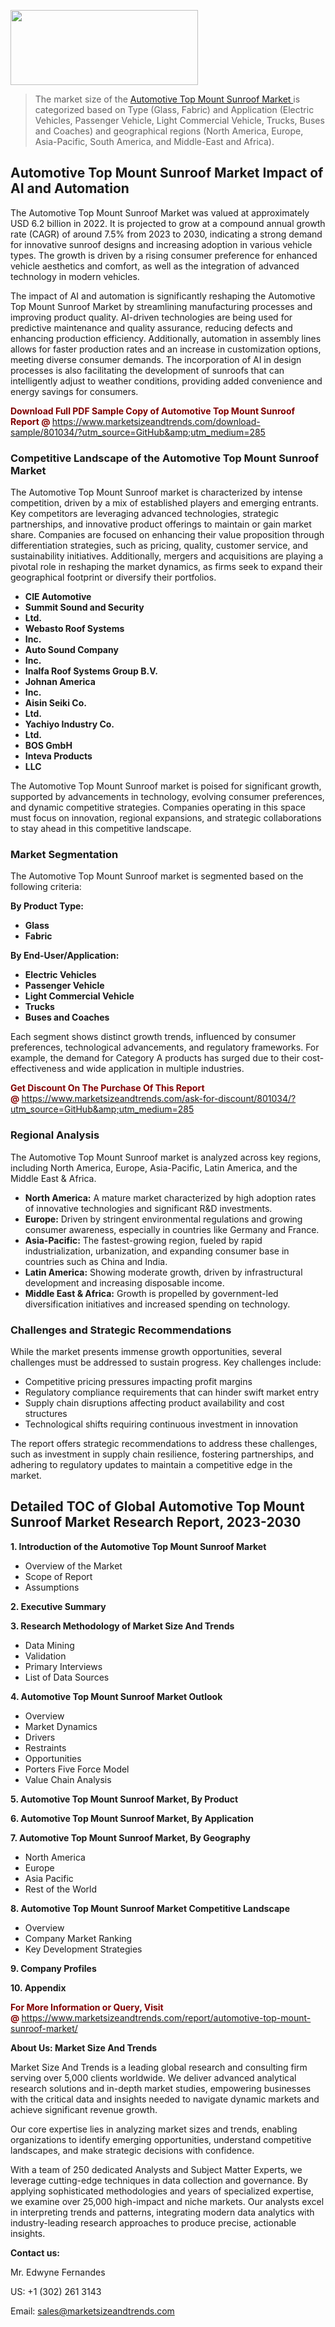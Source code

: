 <img src="https://100x100musica.es/wp-content/uploads/2024/12/Verified-Market-Reports-4-300x120.jpg" alt="" width="300" height="120" class="alignnone size-medium wp-image-100382" /><blockquote><p>The market size of the <a href="https://www.marketsizeandtrends.com/download-sample/801034/?utm_source=GitHub&amp;utm_medium=285" target="_blank">Automotive Top Mount Sunroof Market </a>is categorized based on Type (Glass, Fabric) and Application (Electric Vehicles, Passenger Vehicle, Light Commercial Vehicle, Trucks, Buses and Coaches) and geographical regions (North America, Europe, Asia-Pacific, South America, and Middle-East and Africa).</p></blockquote><p><h2>Automotive Top Mount Sunroof Market Impact of AI and Automation</h2><p>The Automotive Top Mount Sunroof Market was valued at approximately USD 6.2 billion in 2022. It is projected to grow at a compound annual growth rate (CAGR) of around 7.5% from 2023 to 2030, indicating a strong demand for innovative sunroof designs and increasing adoption in various vehicle types. The growth is driven by a rising consumer preference for enhanced vehicle aesthetics and comfort, as well as the integration of advanced technology in modern vehicles.</p><p>The impact of AI and automation is significantly reshaping the Automotive Top Mount Sunroof Market by streamlining manufacturing processes and improving product quality. AI-driven technologies are being used for predictive maintenance and quality assurance, reducing defects and enhancing production efficiency. Additionally, automation in assembly lines allows for faster production rates and an increase in customization options, meeting diverse consumer demands. The incorporation of AI in design processes is also facilitating the development of sunroofs that can intelligently adjust to weather conditions, providing added convenience and energy savings for consumers.</p></p><p><strong><span style="color: #800000;">Download Full PDF Sample Copy of Automotive Top Mount Sunroof Report @</span>&nbsp;</strong><a href="https://www.marketsizeandtrends.com/download-sample/801034/?utm_source=GitHub&amp;utm_medium=285">https://www.marketsizeandtrends.com/download-sample/801034/?utm_source=GitHub&amp;utm_medium=285</a></p><h3>Competitive Landscape of the Automotive Top Mount Sunroof Market</h3><p>The Automotive Top Mount Sunroof market is characterized by intense competition, driven by a mix of established players and emerging entrants. Key competitors are leveraging advanced technologies, strategic partnerships, and innovative product offerings to maintain or gain market share. Companies are focused on enhancing their value proposition through differentiation strategies, such as pricing, quality, customer service, and sustainability initiatives. Additionally, mergers and acquisitions are playing a pivotal role in reshaping the market dynamics, as firms seek to expand their geographical footprint or diversify their portfolios.</p><p><strong><p><ul><li>CIE Automotive </li><li> Summit Sound and Security </li><li> Ltd. </li><li> Webasto Roof Systems </li><li> Inc. </li><li> Auto Sound Company </li><li> Inc. </li><li> Inalfa Roof Systems Group B.V. </li><li> Johnan America </li><li> Inc. </li><li> Aisin Seiki Co. </li><li> Ltd. </li><li> Yachiyo Industry Co. </li><li> Ltd. </li><li> BOS GmbH </li><li> Inteva Products </li><li> LLC</p></li></ul></p></strong></p><p>The Automotive Top Mount Sunroof market is poised for significant growth, supported by advancements in technology, evolving consumer preferences, and dynamic competitive strategies. Companies operating in this space must focus on innovation, regional expansions, and strategic collaborations to stay ahead in this competitive landscape.</p><h3>Market Segmentation</h3><p>The Automotive Top Mount Sunroof market is segmented based on the following criteria:</p><p><strong>By Product Type:</strong></p><p><strong><p><ul><li>Glass </li><li> Fabric</p></li></ul></p></strong></p><p><strong>By End-User/Application:</strong></p><p><strong><p><ul><li>Electric Vehicles </li><li> Passenger Vehicle </li><li> Light Commercial Vehicle </li><li> Trucks </li><li> Buses and Coaches</p></li></ul></p></strong></p><p>Each segment shows distinct growth trends, influenced by consumer preferences, technological advancements, and regulatory frameworks. For example, the demand for Category A products has surged due to their cost-effectiveness and wide application in multiple industries.</p><p><strong><span style="color: #800000;">Get Discount On The Purchase Of This Report @&nbsp;</span></strong><a href="https://www.marketsizeandtrends.com/ask-for-discount/801034/?utm_source=GitHub&amp;utm_medium=285">https://www.marketsizeandtrends.com/ask-for-discount/801034/?utm_source=GitHub&amp;utm_medium=285</a></p><h3>Regional Analysis</h3><p>The Automotive Top Mount Sunroof market is analyzed across key regions, including North America, Europe, Asia-Pacific, Latin America, and the Middle East &amp; Africa.</p><ul><li><strong>North America:</strong> A mature market characterized by high adoption rates of innovative technologies and significant R&amp;D investments.</li><li><strong>Europe:</strong> Driven by stringent environmental regulations and growing consumer awareness, especially in countries like Germany and France.</li><li><strong>Asia-Pacific:</strong> The fastest-growing region, fueled by rapid industrialization, urbanization, and expanding consumer base in countries such as China and India.</li><li><strong>Latin America:</strong> Showing moderate growth, driven by infrastructural development and increasing disposable income.</li><li><strong>Middle East &amp; Africa:</strong> Growth is propelled by government-led diversification initiatives and increased spending on technology.</li></ul><h3>Challenges and Strategic Recommendations</h3><p>While the market presents immense growth opportunities, several challenges must be addressed to sustain progress. Key challenges include:</p><ul><li>Competitive pricing pressures impacting profit margins</li><li>Regulatory compliance requirements that can hinder swift market entry</li><li>Supply chain disruptions affecting product availability and cost structures</li><li>Technological shifts requiring continuous investment in innovation</li></ul><p>The report offers strategic recommendations to address these challenges, such as investment in supply chain resilience, fostering partnerships, and adhering to regulatory updates to maintain a competitive edge in the market.</p><h2>Detailed TOC of Global Automotive Top Mount Sunroof Market Research Report, 2023-2030</h2><p><strong>1. Introduction of the Automotive Top Mount Sunroof Market</strong></p><ul><li>Overview of the Market</li><li>Scope of Report</li><li>Assumptions&nbsp;</li></ul><p><strong>2. Executive Summary</strong></p><p><strong>3. Research Methodology of <strong>Market Size And Trends</strong></strong></p><ul><li>Data Mining</li><li>Validation</li><li>Primary Interviews</li><li>List of Data Sources&nbsp;</li></ul><p><strong>4. Automotive Top Mount Sunroof Market Outlook</strong></p><ul><li>Overview</li><li>Market Dynamics</li><li>Drivers</li><li>Restraints</li><li>Opportunities</li><li>Porters Five Force Model</li><li>Value Chain Analysis&nbsp;</li></ul><p><strong>5. Automotive Top Mount Sunroof Market, By Product</strong></p><p><strong>6. Automotive Top Mount Sunroof Market, By Application</strong></p><p><strong>7. Automotive Top Mount Sunroof Market, By Geography</strong></p><ul><li>North America</li><li>Europe</li><li>Asia Pacific</li><li>Rest of the World&nbsp;</li></ul><p><strong>8. Automotive Top Mount Sunroof Market Competitive Landscape</strong></p><ul><li>Overview</li><li>Company Market Ranking</li><li>Key Development Strategies&nbsp;</li></ul><p><strong>9. Company Profiles</strong></p><p><strong>10. Appendix</strong></p><p><strong><span style="color: #800000;">For More Information or Query, Visit @&nbsp;</span></strong><a href="https://www.marketsizeandtrends.com/report/automotive-top-mount-sunroof-market/">https://www.marketsizeandtrends.com/report/automotive-top-mount-sunroof-market/</a></p><p></p><p><strong>About Us:&nbsp;Market Size And Trends</strong></p><p>Market Size And Trends&nbsp;is a leading global research and consulting firm serving over 5,000 clients worldwide. We deliver advanced analytical research solutions and in-depth market studies, empowering businesses with the critical data and insights needed to navigate dynamic markets and achieve significant revenue growth.</p><p>Our core expertise lies in analyzing market sizes and trends, enabling organizations to identify emerging opportunities, understand competitive landscapes, and make strategic decisions with confidence.</p><p>With a team of 250 dedicated Analysts and Subject Matter Experts, we leverage cutting-edge techniques in data collection and governance. By applying sophisticated methodologies and years of specialized expertise, we examine over 25,000 high-impact and niche markets. Our analysts excel in interpreting trends and patterns, integrating modern data analytics with industry-leading research approaches to produce precise, actionable insights.</p><p><strong>Contact us:</strong></p><p>Mr. Edwyne Fernandes</p><p>US: +1 (302) 261 3143</p><p>Email: <a href="mailto:sales@marketsizeandtrends.com">sales@marketsizeandtrends.com</a>&nbsp;</p>
